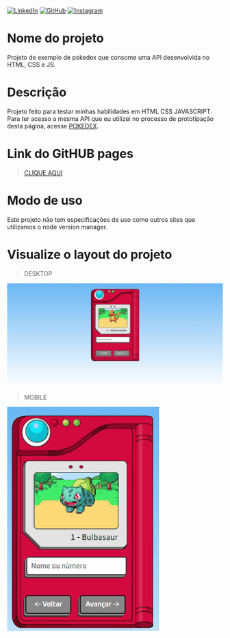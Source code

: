 [![LinkedIn](https://img.shields.io/badge/LinkedIn-0077B5?style=for-the-badge&logo=linkedin&logoColor=white)](https://www.linkedin.com/in/kayothyerre/)
[![GitHub](https://img.shields.io/badge/GitHub-100000?style=for-the-badge&logo=github&logoColor=white)](https://github.com/KayoThyerre)
[![Instagram](https://img.shields.io/badge/Instagram-E4405F?style=for-the-badge&logo=instagram&logoColor=white)](https://www.instagram.com/kayoalarcon/)

# Nome do projeto

Projeto de exemplo de pokedex que consome uma API desenvolvida no HTML, CSS e JS.

# Descrição

Projeto feito para testar minhas habilidades em HTML CSS JAVASCRIPT.
Para ter acesso a mesma API que eu utilizei no processo de prototipação desta página, acesse <a href="https://pokeapi.co/" target="_blank">POKEDEX</a>.

# Link do GitHUB pages

> [CLIQUE AQUI](https://kayothyerre.github.io/pokemon-js-port/)

# Modo de uso

Este projeto não tem especificações de uso como outros sites que utilizamos o node version manager.

# Visualize o layout do projeto

> DESKTOP
 
![DESKTOP](./src/img/desktop.gif)


>MOBILE

![DESKTOP](./src/img/mobile.gif)
